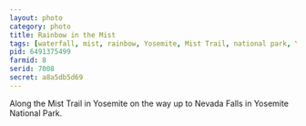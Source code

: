 ```yaml
---
layout: photo
category: photo
title: Rainbow in the Mist
tags: [waterfall, mist, rainbow, Yosemite, Mist Trail, national park, YNP, Nevada Falls, water, wet, hiking, landscape, nature, trail, cycomachead, Michael Ball]
pid: 6491375499
farmid: 8
serid: 7008
secret: a8a5db5d69
---
```


Along the Mist Trail in Yosemite on the way up to Nevada Falls in Yosemite National Park.
